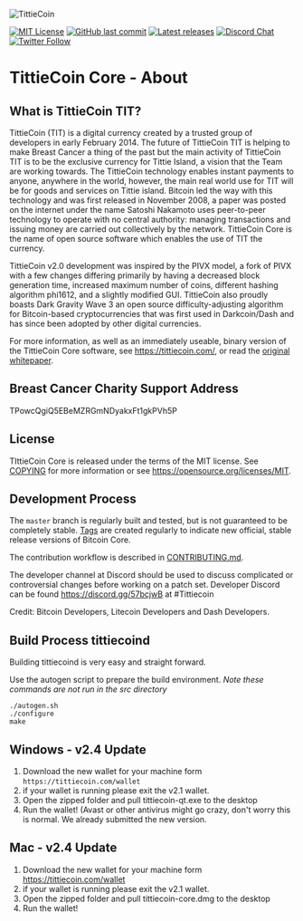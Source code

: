 ![TittieCoin](https://github.com/tittiecoin/tittiecoin-2-0/blob/master/src/qt/res/images/dixicoin_logo_horizontal.png)

[![MIT License](https://img.shields.io/apm/l/atomic-design-ui.svg?&color=success)](https://github.com/TittieCoin/blob/master/LICENSE)
[![GitHub last commit](https://img.shields.io/github/last-commit/google/skia.svg?style=flat&logo=Github&color=informational)]()
[![Latest releases](https://img.shields.io/badge/Download-latest%20wallet%20release-green.svg?style=flat&logo=Skyliner&color=important)](https://github.com/tittiecoin/tittiecoin-2-0/releases)
[![Discord Chat](https://img.shields.io/discord/473618220524240928.svg?style=flat&logo=Discord)](https://discordapp.com/invite/57bcjwB)
[![Twitter Follow](https://img.shields.io/twitter/follow/tittiecoin.svg?style=social)](https://twitter.com/TittieCoin)


TittieCoin Core - About
=====================================

What is TittieCoin TIT?
----------------

TittieCoin (TIT) is a digital currency created by a trusted group of developers in
early February 2014. The future of TittieCoin TIT is helping to make Breast Cancer
a thing of the past but the main activity of TittieCoin TIT is to be the exclusive 
currency for Tittie Island, a vision that the Team are working towards.
The TittieCoin technology enables instant payments to anyone, anywhere in the world, however,
the main real world use for TIT will be for goods and services on Tittie island. 
Bitcoin led the way with this technology and was first released in November 2008,
a paper was posted on the internet under the name Satoshi Nakamoto uses peer-to-peer
technology to operate with no central authority: managing transactions and issuing
money are carried out collectively by the network. TittieCoin Core is the name of
open source software which enables the use of TIT the currency. 

TittieCoin v2.0 development was inspired by the PIVX model, a fork of PIVX with a few changes
differing primarily by having a decreased block generation time, increased maximum number of coins, 
different hashing algorithm phi1612, and a slightly modified GUI.
TittieCoin also proudly boasts Dark Gravity Wave 3 an open source difficulty-adjusting algorithm
for Bitcoin-based cryptocurrencies that was first used in Darkcoin/Dash and has since
been adopted by other digital currencies.

For more information, as well as an immediately useable, binary version of
the TittieCoin Core software, see https://tittiecoin.com/, or read the
[original whitepaper](https://tittiecoin.com/tittiecoin.pdf).

Breast Cancer Charity Support Address
-------

TPowcQgiQ5EBeMZRGmNDyakxFt1gkPVh5P


License
-------

TIttieCoin Core is released under the terms of the MIT license. See [COPYING](COPYING) for more
information or see https://opensource.org/licenses/MIT.

Development Process
-------------------

The `master` branch is regularly built and tested, but is not guaranteed to be
completely stable. [Tags](https://github.com/tittiecoin/tittiecoin-2-0/tags) are created
regularly to indicate new official, stable release versions of Bitcoin Core.

The contribution workflow is described in [CONTRIBUTING.md](CONTRIBUTING.md).

The developer channel at Discord should be used to discuss complicated or controversial changes before
working on a patch set. Developer Discord can be found https://discord.gg/57bcjwB at #Tittiecoin

Credit: Bitcoin Developers, Litecoin Developers and Dash Developers.

Build Process tittiecoind
-------------------------

Building tittiecoind is very easy and straight forward.

Use the autogen script to prepare the build environment. *Note these commands are not run in the src directory*

    ./autogen.sh
    ./configure
    make

**Windows - v2.4 Update**
-------------------------
1. Download the new wallet for your machine form `https://tittiecoin.com/wallet`
2. if your wallet is running please exit the v2.1 wallet. 
3. Open the zipped folder and pull tittiecoin-qt.exe to the desktop
4. Run the wallet! (Avast or other antivirus might go crazy, don't worry this is normal. We already submitted the new version.

**Mac - v2.4 Update**
-------------------------
1. Download the new wallet for your machine form https://tittiecoin.com/wallet
2. if your wallet is running please exit the v2.1 wallet. 
3. Open the zipped folder and pull tittiecoin-core.dmg to the desktop
4. Run the wallet!

